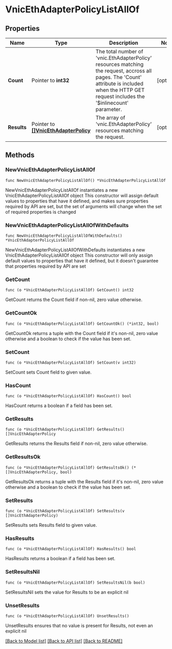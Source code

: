 # VnicEthAdapterPolicyListAllOf

## Properties

Name | Type | Description | Notes
------------ | ------------- | ------------- | -------------
**Count** | Pointer to **int32** | The total number of &#39;vnic.EthAdapterPolicy&#39; resources matching the request, accross all pages. The &#39;Count&#39; attribute is included when the HTTP GET request includes the &#39;$inlinecount&#39; parameter. | [optional] 
**Results** | Pointer to [**[]VnicEthAdapterPolicy**](vnic.EthAdapterPolicy.md) | The array of &#39;vnic.EthAdapterPolicy&#39; resources matching the request. | [optional] 

## Methods

### NewVnicEthAdapterPolicyListAllOf

`func NewVnicEthAdapterPolicyListAllOf() *VnicEthAdapterPolicyListAllOf`

NewVnicEthAdapterPolicyListAllOf instantiates a new VnicEthAdapterPolicyListAllOf object
This constructor will assign default values to properties that have it defined,
and makes sure properties required by API are set, but the set of arguments
will change when the set of required properties is changed

### NewVnicEthAdapterPolicyListAllOfWithDefaults

`func NewVnicEthAdapterPolicyListAllOfWithDefaults() *VnicEthAdapterPolicyListAllOf`

NewVnicEthAdapterPolicyListAllOfWithDefaults instantiates a new VnicEthAdapterPolicyListAllOf object
This constructor will only assign default values to properties that have it defined,
but it doesn't guarantee that properties required by API are set

### GetCount

`func (o *VnicEthAdapterPolicyListAllOf) GetCount() int32`

GetCount returns the Count field if non-nil, zero value otherwise.

### GetCountOk

`func (o *VnicEthAdapterPolicyListAllOf) GetCountOk() (*int32, bool)`

GetCountOk returns a tuple with the Count field if it's non-nil, zero value otherwise
and a boolean to check if the value has been set.

### SetCount

`func (o *VnicEthAdapterPolicyListAllOf) SetCount(v int32)`

SetCount sets Count field to given value.

### HasCount

`func (o *VnicEthAdapterPolicyListAllOf) HasCount() bool`

HasCount returns a boolean if a field has been set.

### GetResults

`func (o *VnicEthAdapterPolicyListAllOf) GetResults() []VnicEthAdapterPolicy`

GetResults returns the Results field if non-nil, zero value otherwise.

### GetResultsOk

`func (o *VnicEthAdapterPolicyListAllOf) GetResultsOk() (*[]VnicEthAdapterPolicy, bool)`

GetResultsOk returns a tuple with the Results field if it's non-nil, zero value otherwise
and a boolean to check if the value has been set.

### SetResults

`func (o *VnicEthAdapterPolicyListAllOf) SetResults(v []VnicEthAdapterPolicy)`

SetResults sets Results field to given value.

### HasResults

`func (o *VnicEthAdapterPolicyListAllOf) HasResults() bool`

HasResults returns a boolean if a field has been set.

### SetResultsNil

`func (o *VnicEthAdapterPolicyListAllOf) SetResultsNil(b bool)`

 SetResultsNil sets the value for Results to be an explicit nil

### UnsetResults
`func (o *VnicEthAdapterPolicyListAllOf) UnsetResults()`

UnsetResults ensures that no value is present for Results, not even an explicit nil

[[Back to Model list]](../README.md#documentation-for-models) [[Back to API list]](../README.md#documentation-for-api-endpoints) [[Back to README]](../README.md)


